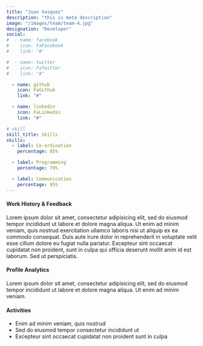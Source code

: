 ```yaml
---
title: "Juan Vasquez"
description: "this is meta description"
image: "/images/team/team-4.jpg"
designation: "Developer"
social:
#  - name: facebook
#    icon: FaFacebook
#    link: "#"

#  - name: twitter
#    icon: FaTwitter
#    link: "#"

  - name: github
    icon: FaGithub
    link: "#"

  - name: linkedin
    icon: FaLinkedin
    link: "#"

# skill
skill_title: Skills
skills:
  - label: Co-ordination
    percentage: 85%

  - label: Programming
    percentage: 79%

  - label: Communication
    percentage: 95%
---
```


#### Work History & Feedback

Lorem ipsum dolor sit amet, consectetur adipisicing elit, sed do eiusmod tempor incididunt ut labore et dolore magna aliqua. Ut enim ad minim veniam, quis nostrud exercitation ullamco laboris nisi ut aliquip ex ea commodo consequat. Duis aute irure dolor in reprehenderit in voluptate velit esse cillum dolore eu fugiat nulla pariatur. Excepteur sint occaecat cupidatat non proident, sunt in culpa qui officia deserunt mollit anim id est laborum. Sed ut perspiciatis.

#### Profile Analytics

Lorem ipsum dolor sit amet, consectetur adipisicing elit, sed do eiusmod tempor incididunt ut labore et dolore magna aliqua. Ut enim ad minim veniam.

#### Activities

- Enim ad minim veniam, quis nostrud
- Sed do eiusmod tempor consectetur incididunt ut
- Excepteur sint occaecat cupidatat non proident sunt in culpa
